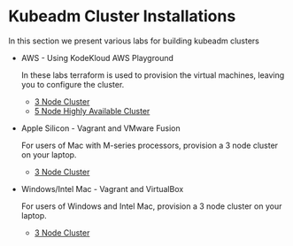 # Kubeadm Cluster Installations

In this section we present various labs for building kubeadm clusters

* AWS - Using KodeKloud AWS Playground

    In these labs terraform is used to provision the virtual machines, leaving you to configure the cluster.
    * [3 Node Cluster](./aws/)
    * [5 Node Highly Available Cluster](./aws-ha/)

* Apple Silicon - Vagrant and VMware Fusion

    For users of Mac with M-series processors, provision a 3 node cluster on your laptop.

    * [3 Node Cluster](./apple-silicon/)

* Windows/Intel Mac - Vagrant and VirtualBox

    For users of Windows and Intel Mac, provision a 3 node cluster on your laptop.

    * [3 Node Cluster](./virtualbox/)

